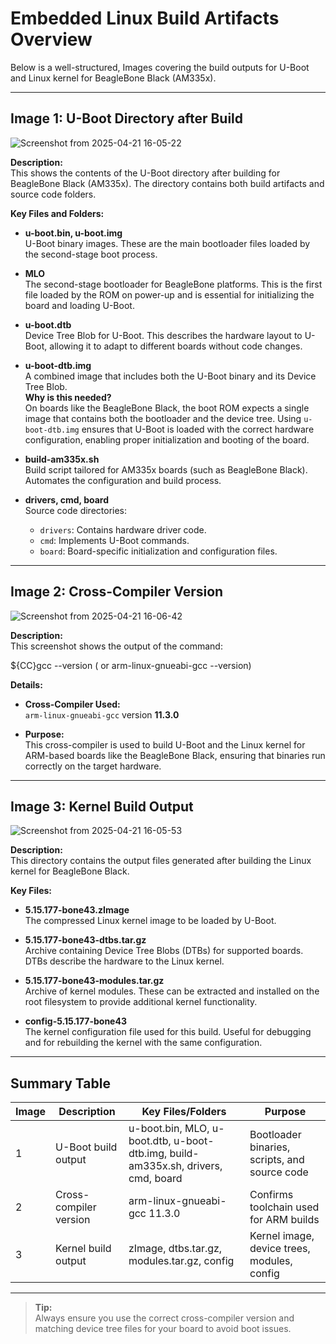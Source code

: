 # Embedded Linux Build Artifacts Overview

Below is a well-structured, Images covering the build outputs for U-Boot and Linux kernel for BeagleBone Black (AM335x).

---

## Image 1: U-Boot Directory after Build

![Screenshot from 2025-04-21 16-05-22](https://github.com/user-attachments/assets/c1de385a-115d-4365-89a8-f6aec22af909)

**Description:**  
This shows the contents of the U-Boot directory after building for BeagleBone Black (AM335x). The directory contains both build artifacts and source code folders.

**Key Files and Folders:**

- **u-boot.bin, u-boot.img**  
  U-Boot binary images. These are the main bootloader files loaded by the second-stage boot process.

- **MLO**  
  The second-stage bootloader for BeagleBone platforms. This is the first file loaded by the ROM on power-up and is essential for initializing the board and loading U-Boot.

- **u-boot.dtb**  
  Device Tree Blob for U-Boot. This describes the hardware layout to U-Boot, allowing it to adapt to different boards without code changes.

- **u-boot-dtb.img**  
  A combined image that includes both the U-Boot binary and its Device Tree Blob.  
  **Why is this needed?**  
  On boards like the BeagleBone Black, the boot ROM expects a single image that contains both the bootloader and the device tree. Using `u-boot-dtb.img` ensures that U-Boot is loaded with the correct hardware configuration, enabling proper initialization and booting of the board.

- **build-am335x.sh**  
  Build script tailored for AM335x boards (such as BeagleBone Black). Automates the configuration and build process.

- **drivers, cmd, board**  
  Source code directories:  
  - `drivers`: Contains hardware driver code.  
  - `cmd`: Implements U-Boot commands.  
  - `board`: Board-specific initialization and configuration files.

---

## Image 2: Cross-Compiler Version

![Screenshot from 2025-04-21 16-06-42](https://github.com/user-attachments/assets/960ef442-13bd-4535-8ec9-b11193173795)

**Description:**  
This screenshot shows the output of the command:

${CC}gcc --version ( or arm-linux-gnueabi-gcc --version)

**Details:**

- **Cross-Compiler Used:**  
  `arm-linux-gnueabi-gcc` version **11.3.0**

- **Purpose:**  
  This cross-compiler is used to build U-Boot and the Linux kernel for ARM-based boards like the BeagleBone Black, ensuring that binaries run correctly on the target hardware.

---

## Image 3: Kernel Build Output

![Screenshot from 2025-04-21 16-05-53](https://github.com/user-attachments/assets/72e66af2-1ba2-4ff9-8455-1bb2d101cd5a)

**Description:**  
This directory contains the output files generated after building the Linux kernel for BeagleBone Black.

**Key Files:**

- **5.15.177-bone43.zImage**  
  The compressed Linux kernel image to be loaded by U-Boot.

- **5.15.177-bone43-dtbs.tar.gz**  
  Archive containing Device Tree Blobs (DTBs) for supported boards. DTBs describe the hardware to the Linux kernel.

- **5.15.177-bone43-modules.tar.gz**  
  Archive of kernel modules. These can be extracted and installed on the root filesystem to provide additional kernel functionality.

- **config-5.15.177-bone43**  
  The kernel configuration file used for this build. Useful for debugging and for rebuilding the kernel with the same configuration.

---

## Summary Table

| Image | Description           | Key Files/Folders                                  | Purpose                                |
|-------|-----------------------|---------------------------------------------------|--------------------------------------|
| 1     | U-Boot build output   | u-boot.bin, MLO, u-boot.dtb, u-boot-dtb.img, build-am335x.sh, drivers, cmd, board | Bootloader binaries, scripts, and source code |
| 2     | Cross-compiler version | arm-linux-gnueabi-gcc 11.3.0                      | Confirms toolchain used for ARM builds |
| 3     | Kernel build output    | zImage, dtbs.tar.gz, modules.tar.gz, config       | Kernel image, device trees, modules, config |

---

> **Tip:**  
> Always ensure you use the correct cross-compiler version and matching device tree files for your board to avoid boot issues.
